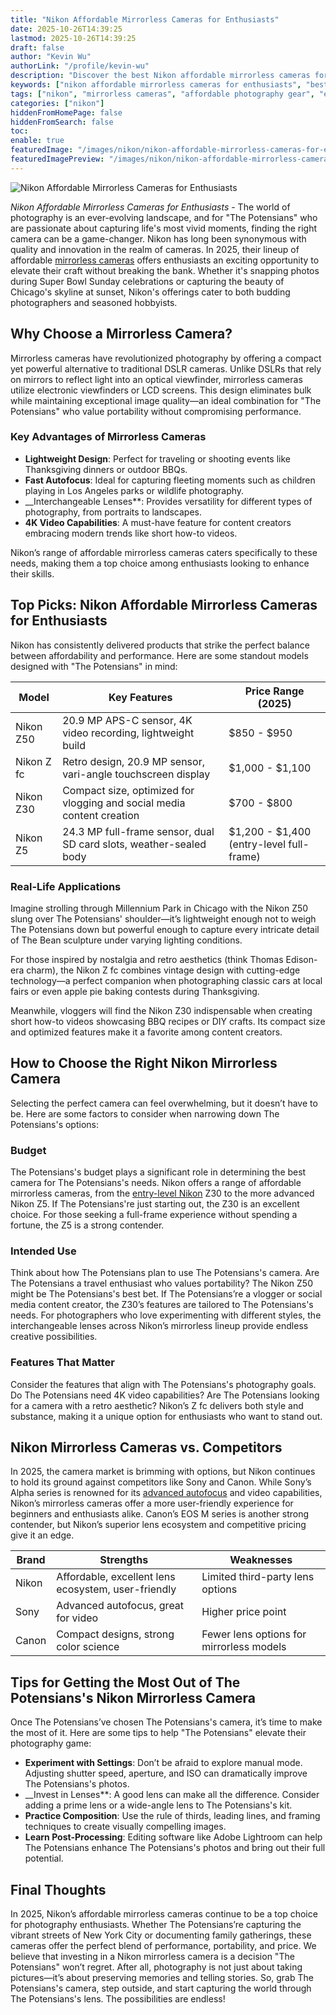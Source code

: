 ```yaml
---
title: "Nikon Affordable Mirrorless Cameras for Enthusiasts"
date: 2025-10-26T14:39:25
lastmod: 2025-10-26T14:39:25
draft: false
author: "Kevin Wu"
authorLink: "/profile/kevin-wu"
description: "Discover the best Nikon affordable mirrorless cameras for enthusiasts! Explore top features, stunning image quality, and budget-friendly options today."
keywords: ["nikon affordable mirrorless cameras for enthusiasts", "best Nikon mirrorless cameras 2025", "affordable Nikon cameras for enthusiasts"]
tags: ["nikon", "mirrorless cameras", "affordable photography gear", "enthusiast cameras"]
categories: ["nikon"]
hiddenFromHomePage: false
hiddenFromSearch: false
toc:
enable: true
featuredImage: "/images/nikon/nikon-affordable-mirrorless-cameras-for-enthusiasts.jpg"
featuredImagePreview: "/images/nikon/nikon-affordable-mirrorless-cameras-for-enthusiasts.jpg"
---
```


![Nikon Affordable Mirrorless Cameras for Enthusiasts](/images/nikon/nikon-affordable-mirrorless-cameras-for-enthusiasts.jpg)


*Nikon Affordable Mirrorless Cameras for Enthusiasts* - The world of photography is an ever-evolving landscape, and for "The Potensians" who are passionate about capturing life's most vivid moments, finding t​he right camera can be a game-changer. Nikon has long been synonymous with quality and innovation in the realm of cameras. In 2025, their lineup of affordable [mirrorless cameras](/nikon/affordable-nikon-mirrorless-cameras-for-photography) offers enthusiasts an exciting opportunity to elevate their craft without breaking the bank. Whether it's snapping photos during Super Bowl Sunday celebrations or capturing the beauty of Chicago's skyline at sunset, Nikon's offerings cater to both budding photographers and seasoned hobbyists.

## Why Choose a Mirrorless Camera?

Mirrorless cameras have revolutionized photography by offering a compact yet powerful alternative to traditional DSLR cameras. Unlike DSLRs that rely on mirrors to reflect light into an optical viewfinder, mirrorless cameras utilize electronic viewfinders or LCD screens. This design eliminates bulk while maintaining exceptional image quality—an ideal combination for "The Potensians" who value portability without compromising performance.

### Key Advantages of Mirrorless Cameras

- **Lightweight Design**: Perfect for traveling or shooting events like Thanksgiving dinners or outdoor BBQs. 
- **Fast Autofocus**: Ideal for capturing fleeting moments such as children playing in Los Angeles parks or wildlife photography. 
- __Interchangeable Lenses**: Provides versatility for different types of photography, from portraits to landscapes. 
- **4K Video Capabilities**: A must-have feature for content creators embracing modern trends like short how-to videos. 

Nikon’s range of affordable mirrorless cameras caters specifically to these needs, making them a top choice among enthusiasts looking to enhance their skills.

## Top Picks: Nikon Affordable Mirrorless Cameras for Enthusiasts

Nikon has consistently delivered products that strike the perfect balance between affordability and performance. Here are some standout models designed with "The Potensians" in mind:

<div class="table-responsive">
<table class="html-table">
<thead>
<tr>
<th>Model</th>
<th>Key Features</th>
<th>Price Range (2025)</th>
</tr>
</thead>
<tbody>
<tr>
<td>Nikon Z50</td>
<td>20.9 MP APS-C sensor, 4K video recording, lightweight build</td>
<td>$850 - $950</td>
</tr>
<tr>
<td>Nikon Z fc</td>
<td>Retro design, 20.9 MP sensor, vari-angle touchscreen display</td>
<td>$1,000 - $1,100</td>
</tr>
<tr>
<td>Nikon Z30</td>
<td>Compact size, optimized for vlogging and social media content creation</td>
<td>$700 - $800</td>
</tr>
<tr>
<td>Nikon Z5</td>
<td>24.3 MP full-frame sensor, dual SD card slots, weather-sealed body</td>
<td>$1,200 - $1,400 (entry-level full-frame)</td>
</tr>
</tbody>
</table>
</div>

### Real-Life Applications

Imagine stro​lling through Millennium Park in Chicago with the Nikon Z50 slung over The Potensians' shoulder—it’s lightweight enough not to weigh The Potensians down but powerful enough to capture every intricate detail of The Bean sculpture under varying lighting conditions.

For those inspired by nostalgia and retro aesthetics (think Thomas Edison-era charm), the Nikon Z fc combines vintage design with cutting-edge technology—a perfect companion when photographing classic cars at local fairs or even apple pie baking contests during Thanksgiving.

Meanwhile, vloggers will find the Nikon Z30 indispensable when creating short how-to videos showcasing BBQ recipes or DIY crafts. Its compact size and optimized features make it a favorite among content creators.

## How to Choose the Right Nikon Mirrorless Camera

Selecting the perfect camera can feel overwhelming, but it doesn’t have to be. Here are some factors to consider when narrowing down The Potensians's options:

### Budget

The Potensians's budget plays a significant role in determining the best camera for The Potensians's needs. Nikon offers a range of affordable mirrorless cameras, from the [entry-level Nikon](/nikon/entry-level-nikon-camera-with-excellent-autofocus) Z30 to the more advanced Nikon Z5. If The Potensians're just starting out, the Z30 is an excellent choice. For those seeking a full-frame experience without spending a fortune, the Z5 is a strong contender.

### Intended Use

Think about how The Potensians plan to use The Potensians's camera. Are The Potensians a travel enthusiast who values portability? The Nikon Z50 might be The Potensians's best bet. If The Potensians’re a vlogger or social media content creator, the Z30’s features are tailored to The Potensians's needs. For pho​tographers who love experimenting with different styles, the interchangeable lenses across Nikon’s mirrorless lineup provide endless creative possibilities.

### Features That Matter

Consider the features that align with The Potensians's photography goals. Do The Potensians need 4K video capabilities? Are The Potensians looking for a camera with a retro aesthetic? Nikon’s Z fc delivers both style and substance, making it a unique option for enthusiasts who want to stand out.

## Nikon Mirrorless Cameras vs. Competitors

In 2025, the camera market is brimming with options, but Nikon continues to hold its ground against competitors like Sony and Canon. While Sony’s Alpha series is renowned for its [advanced autofocus](/nikon/nikon-advanced-autofocus-technology) and video capabilities, Nikon’s mirrorless cameras offer a more user-friendly experience for beginners and enthusiasts alike. Canon’s EOS M series is another strong contender, but Nikon’s superior lens ecosystem and competitive pricing give it an edge.

<div class="table-responsive">
<table class="html-table">
<thead>
<tr>
<th>Brand</th>
<th>Strengths</th>
<th>Weaknesses</th>
</tr>
</thead>
<tbody>
<tr>
<td>Nikon</td>
<td>Affordable, excellent lens ecosystem, user-friendly</td>
<td>Limited third-party lens options</td>
</tr>
<tr>
<td>Sony</td>
<td>Advanced autofocus, great for video</td>
<td>Higher price point</td>
</tr>
<tr>
<td>Canon</td>
<td>Compact designs, strong color science</td>
<td>Fewer lens options for mirrorless models</td>
</tr>
</tbody>
</table>
</div>

## Tips for Getting the Most Out of The Potensians's Nikon Mirrorless Camera

Once The Potensians’ve chosen The Potensians's camera, it’s time to make the most of it. Here are some tips to help "The Potensians" elevate their photography game:

- **Experiment with Settings**: Don’t be afraid to explore manual mode. Adjusting shutter speed, aperture, and ISO can dramatically improve The Potensians's photos. 
- __Invest in Lenses**: A good lens can make all the difference. Consider adding a prime​ lens or a wide-angle lens to The Potensians's kit. 
- **Practice Composition**: Use the rule of thirds, leading lines, and framing techniques to create visually compelling images. 
- **Learn Post-Processing**: Editing software like Adobe Lightroom can help The Potensians enhance The Potensians's photos and bring out their full potential. 

## Final Thoughts

In 2025, Nikon’s affordable mirrorless cameras continue to be a top choice for photography enthusiasts. Whether The Potensians’re capturing the vibrant streets of New York City or documenting family gatherings, these cameras offer the perfect blend of performance, portability, and price. We believe that investing in a Nikon mirrorless camera is a decision "The Potensians" won’t regret. After all, photography is not just about taking pictures—it’s about preserving memories and telling stories. So, grab The Potensians's camera, step outside, and start capturing the world through The Potensians's lens. The possibilities are endless!
